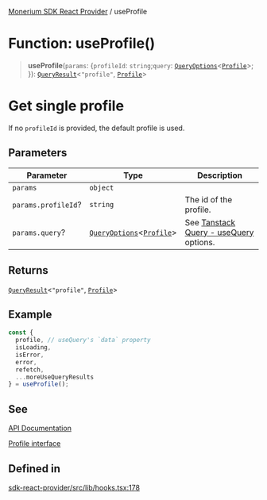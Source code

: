 [Monerium SDK React Provider](../README.md) / useProfile

# Function: useProfile()

> **useProfile**(`params`: \{`profileId`: `string`;`query`: [`QueryOptions`](../type-aliases/QueryOptions.md)\<[`Profile`](../interfaces/Profile.md)\>; \}): [`QueryResult`](../type-aliases/QueryResult.md)\<`"profile"`, [`Profile`](../interfaces/Profile.md)\>

# Get single profile

If no `profileId` is provided, the default profile is used.

## Parameters

| Parameter           | Type                                                                                       | Description                                                                                                         |
| ------------------- | ------------------------------------------------------------------------------------------ | ------------------------------------------------------------------------------------------------------------------- |
| `params`            | `object`                                                                                   |                                                                                                                     |
| `params.profileId`? | `string`                                                                                   | The id of the profile.                                                                                              |
| `params.query`?     | [`QueryOptions`](../type-aliases/QueryOptions.md)\<[`Profile`](../interfaces/Profile.md)\> | See [Tanstack Query - useQuery](https://tanstack.com/query/latest/docs/framework/react/reference/useQuery) options. |

## Returns

[`QueryResult`](../type-aliases/QueryResult.md)\<`"profile"`, [`Profile`](../interfaces/Profile.md)\>

## Example

```ts
const {
  profile, // useQuery's `data` property
  isLoading,
  isError,
  error,
  refetch,
  ...moreUseQueryResults
} = useProfile();
```

## See

[API Documentation](https://monerium.dev/api-docs#operation/profile)

[Profile interface](https://github.com/monerium/js-monorepo/blob/main/packages/sdk/docs/generated/interfaces/Profile.md)

## Defined in

[sdk-react-provider/src/lib/hooks.tsx:178](https://github.com/monerium/js-monorepo/blob/main/packages/sdk-react-provider/src/lib/hooks.tsx#L178)
